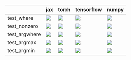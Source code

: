 |               | jax                                                                                                                                                                                    | torch                                                                                                                                                                              | tensorflow                                                                                                                                                                             | numpy                                                                                                                                                                                  |
|:--------------|:---------------------------------------------------------------------------------------------------------------------------------------------------------------------------------------|:-----------------------------------------------------------------------------------------------------------------------------------------------------------------------------------|:---------------------------------------------------------------------------------------------------------------------------------------------------------------------------------------|:---------------------------------------------------------------------------------------------------------------------------------------------------------------------------------------|
| test_where    | <a href="https://github.com/unifyai/ivy/actions/runs/4490419819/jobs/7897463416" rel="noopener noreferrer" target="_blank"><img src=https://img.shields.io/badge/-success-success></a> | <a href="https://github.com/unifyai/ivy/actions/runs/4490419819/jobs/7897463416" rel="noopener noreferrer" target="_blank"><img src=https://img.shields.io/badge/-failure-red></a> | <a href="https://github.com/unifyai/ivy/actions/runs/4490419819/jobs/7897463416" rel="noopener noreferrer" target="_blank"><img src=https://img.shields.io/badge/-success-success></a> | <a href="https://github.com/unifyai/ivy/actions/runs/4490419819/jobs/7897463416" rel="noopener noreferrer" target="_blank"><img src=https://img.shields.io/badge/-success-success></a> |
| test_nonzero  | <a href="https://github.com/unifyai/ivy/actions/runs/4490419819/jobs/7897463416" rel="noopener noreferrer" target="_blank"><img src=https://img.shields.io/badge/-failure-red></a>     | <a href="https://github.com/unifyai/ivy/actions/runs/4490419819/jobs/7897463416" rel="noopener noreferrer" target="_blank"><img src=https://img.shields.io/badge/-failure-red></a> | <a href="https://github.com/unifyai/ivy/actions/runs/4490419819/jobs/7897463416" rel="noopener noreferrer" target="_blank"><img src=https://img.shields.io/badge/-failure-red></a>     | <a href="https://github.com/unifyai/ivy/actions/runs/4490419819/jobs/7897463416" rel="noopener noreferrer" target="_blank"><img src=https://img.shields.io/badge/-failure-red></a>     |
| test_argwhere | <a href="https://github.com/unifyai/ivy/actions/runs/4490419819/jobs/7897463416" rel="noopener noreferrer" target="_blank"><img src=https://img.shields.io/badge/-failure-red></a>     | <a href="https://github.com/unifyai/ivy/actions/runs/4490419819/jobs/7897463416" rel="noopener noreferrer" target="_blank"><img src=https://img.shields.io/badge/-failure-red></a> | <a href="https://github.com/unifyai/ivy/actions/runs/4490419819/jobs/7897463416" rel="noopener noreferrer" target="_blank"><img src=https://img.shields.io/badge/-failure-red></a>     | <a href="https://github.com/unifyai/ivy/actions/runs/4490419819/jobs/7897463416" rel="noopener noreferrer" target="_blank"><img src=https://img.shields.io/badge/-failure-red></a>     |
| test_argmax   | <a href="https://github.com/unifyai/ivy/actions/runs/4490419819/jobs/7897463416" rel="noopener noreferrer" target="_blank"><img src=https://img.shields.io/badge/-failure-red></a>     | <a href="https://github.com/unifyai/ivy/actions/runs/4490419819/jobs/7897463416" rel="noopener noreferrer" target="_blank"><img src=https://img.shields.io/badge/-failure-red></a> | <a href="https://github.com/unifyai/ivy/actions/runs/4490419819/jobs/7897463416" rel="noopener noreferrer" target="_blank"><img src=https://img.shields.io/badge/-failure-red></a>     | <a href="https://github.com/unifyai/ivy/actions/runs/4490419819/jobs/7897463416" rel="noopener noreferrer" target="_blank"><img src=https://img.shields.io/badge/-failure-red></a>     |
| test_argmin   | <a href="https://github.com/unifyai/ivy/actions/runs/4490419819/jobs/7897463416" rel="noopener noreferrer" target="_blank"><img src=https://img.shields.io/badge/-failure-red></a>     | <a href="https://github.com/unifyai/ivy/actions/runs/4490419819/jobs/7897463416" rel="noopener noreferrer" target="_blank"><img src=https://img.shields.io/badge/-failure-red></a> | <a href="https://github.com/unifyai/ivy/actions/runs/4490419819/jobs/7897463416" rel="noopener noreferrer" target="_blank"><img src=https://img.shields.io/badge/-failure-red></a>     | <a href="https://github.com/unifyai/ivy/actions/runs/4490419819/jobs/7897463416" rel="noopener noreferrer" target="_blank"><img src=https://img.shields.io/badge/-failure-red></a>     |